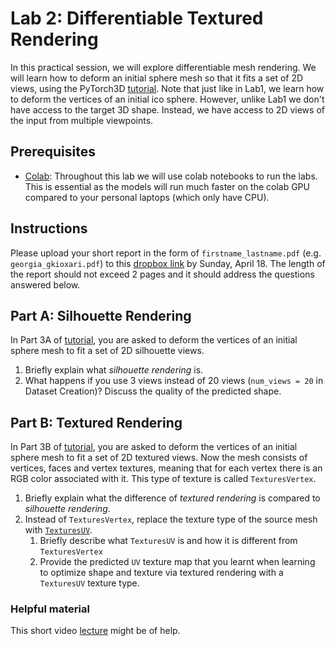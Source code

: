 # Lab 2: Differentiable Textured Rendering

In this practical session, we will explore differentiable mesh rendering. We will learn how to deform an initial sphere mesh so that it fits a set of 2D views, using the PyTorch3D [tutorial][py3dlab]. Note that just like in Lab1, we learn how to deform the vertices of an initial ico sphere. However, unlike Lab1 we don't have access to the target 3D shape. Instead, we have access to 2D views of the input from multiple viewpoints.


## Prerequisites
* [Colab][colab]: Throughout this lab we will use colab notebooks to run the labs. This is essential as the models will run much faster on the colab GPU compared to your personal laptops (which only have CPU). 

## Instructions
Please upload your short report in the form of `firstname_lastname.pdf` (e.g. `georgia_gkioxari.pdf`) to this [dropbox link][dropbox] by Sunday, April 18. The length of the report should not exceed 2 pages and it should address the questions answered below.

## Part A: Silhouette Rendering

In Part 3A of [tutorial][py3dlab], you are asked to deform the vertices of an initial sphere mesh to fit a set of 2D silhouette views. 

1. Briefly explain what *silhouette rendering* is. 
2. What happens if you use 3 views instead of 20 views (`num_views = 20` in Dataset Creation)? Discuss the quality of the predicted shape.

## Part B: Textured Rendering

In Part 3B of [tutorial][py3dlab], you are asked to deform the vertices of an initial sphere mesh to fit a set of 2D textured views. Now the mesh consists of vertices, faces and vertex textures, meaning that for each vertex there is an RGB color associated with it. This type of texture is called `TexturesVertex`.

1. Briefly explain what the difference of *textured rendering* is compared to *silhouette rendering*. 
2. Instead of `TexturesVertex`, replace the texture type of the source mesh with [`TexturesUV`][textuv]. 
    1. Briefly describe what `TexturesUV` is and how it is different from `TexturesVertex`
    2. Provide the predicted `UV` texture map that you learnt when learning to optimize shape and texture via textured rendering with a `TexturesUV` texture type.

### Helpful material

This short video [lecture][lecture] might be of help.


[dropbox]: https://www.dropbox.com/request/Mk9FBIy7hJKe0f9hRdhv
[py3d]: https://github.com/facebookresearch/pytorch3d
[py3dtut]: https://github.com/facebookresearch/pytorch3d/tree/master/docs/tutorials
[py3dlab]: https://github.com/facebookresearch/pytorch3d/blob/master/docs/tutorials/fit_textured_mesh.ipynb
[colab]: https://colab.research.google.com/
[lecture]: https://www.youtube.com/watch?v=MOBAJb5nJRI&t=8189s
[textuv]: https://github.com/facebookresearch/pytorch3d/blob/master/pytorch3d/renderer/mesh/textures.py#L584